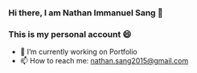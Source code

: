 ### Hi there, I am Nathan Immanuel Sang 👋
### This is my personal account 😄

- 🔭 I’m currently working on Portfolio
- 📫 How to reach me: nathan.sang2015@gmail.com
<!--
**nathanimmanuelsang/nathanimmanuelsang** is a ✨ _special_ ✨ repository because its `README.md` (this file) appears on your GitHub profile.

Here are some ideas to get you started:

- 🔭 I’m currently working on ...
- 🌱 I’m currently learning ...
- 👯 I’m looking to collaborate on ...
- 🤔 I’m looking for help with ...
- 💬 Ask me about ...
- 📫 How to reach me: ...
- 😄 Pronouns: ...
- ⚡ Fun fact: ...
-->

